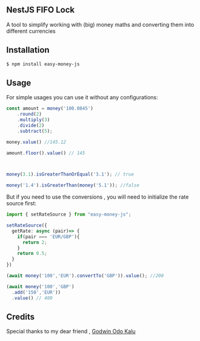 ## NestJS FIFO Lock

A tool to simplify working with (big) money maths and converting them into different currencies
## Installation

```bash
$ npm install easy-money-js
```

## Usage

For simple usages you can use it without any configurations:

```typescript
const amount = money('100.0845')
    .round(2)
    .multiply(3)
    .divide(2)
    .subtract(5);

money.value() //145.12

amount.floor().value() // 145



money(3.1).isGreaterThanOrEqual('3.1'); // true

money('1.4').isGreaterThan(money('5.1')); //false

```
But if you need to use the conversions , you will need to initialize the rate source first:

```typescript
import { setRateSource } from "easy-money-js";

setRateSource({
  getRate: async (pair)=> {
    if(pair === 'EUR/GBP'){
      return 2;
    }
    return 0.5;
  }
})

(await money('100','EUR').convertTo('GBP')).value(); //200

(await money('100','GBP')
  .add('150','EUR'))
  .value() // 400

```

## Credits

Special thanks to my dear friend ,  [Godwin Odo Kalu](https://github.com/Godwin324)
